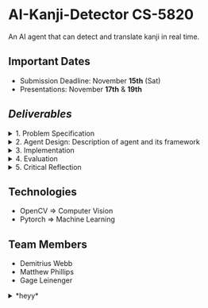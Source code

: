 # AI-Kanji-Detector CS-5820
An AI agent that can detect and translate kanji in real time. 

## Important Dates
- Submission Deadline: November **15th** (Sat)
- Presentations: November **17th** & **19th**

## *Deliverables*
<details>
<summary>
  1. Problem Specification 
</summary>
  A clear articulation of the probelem with assumptions and domain boundaries
</details>

<details>
<summary>
  2. Agent Design: Description of agent and its framework
</summary>
  A structured description of your agent using PEAS (or a justified alternative     framework).
</details>

<details>
<summary>
   3. Implementation 
</summary>
  Technical details of system architecture, algorithms, tools, and datasets
</details>

<details>
<summary>
   4. Evaluation
</summary>
  A rigorous assessment of the agent’s performance, supported by appropriate metrics, experiments, or case studies.
</details>

<details>
<summary>
  5. Critical Reflection
</summary>
  A discussion of limitations, challenges encountered, and potential avenues for future work.
</details>

## Technologies
- OpenCV => Computer Vision
- Pytorch => Machine Learning


## Team Members
- Demitrius Webb
- Matthew Phillips
- Gage Leinenger


<details>

  <summary>
    *heyy*
  </summary>
  *test
</details>
